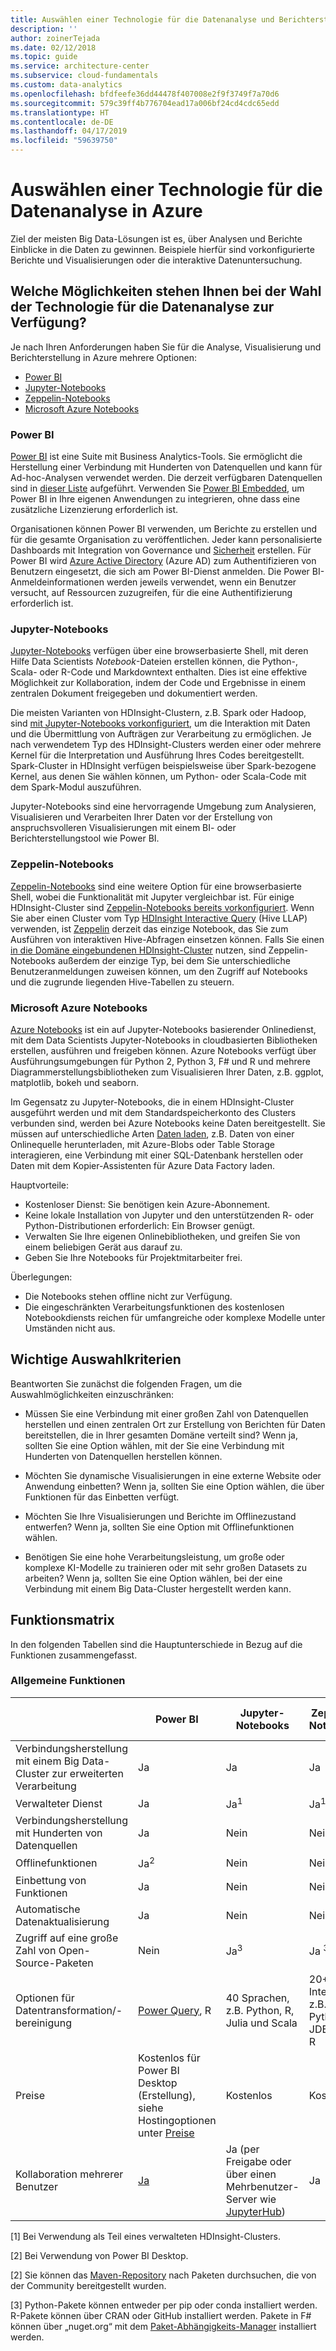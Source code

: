 ```yaml
---
title: Auswählen einer Technologie für die Datenanalyse und Berichterstellung
description: ''
author: zoinerTejada
ms.date: 02/12/2018
ms.topic: guide
ms.service: architecture-center
ms.subservice: cloud-fundamentals
ms.custom: data-analytics
ms.openlocfilehash: bfdfeefe36dd44478f407008e2f9f3749f7a70d6
ms.sourcegitcommit: 579c39ff4b776704ead17a006bf24cd4cdc65edd
ms.translationtype: HT
ms.contentlocale: de-DE
ms.lasthandoff: 04/17/2019
ms.locfileid: "59639750"
---
```

# <a name="choosing-a-data-analytics-technology-in-azure"></a>Auswählen einer Technologie für die Datenanalyse in Azure

Ziel der meisten Big Data-Lösungen ist es, über Analysen und Berichte Einblicke in die Daten zu gewinnen. Beispiele hierfür sind vorkonfigurierte Berichte und Visualisierungen oder die interaktive Datenuntersuchung.

<!-- markdownlint-disable MD026 -->

## <a name="what-are-your-options-when-choosing-a-data-analytics-technology"></a>Welche Möglichkeiten stehen Ihnen bei der Wahl der Technologie für die Datenanalyse zur Verfügung?

<!-- markdownlint-disable MD026 -->

Je nach Ihren Anforderungen haben Sie für die Analyse, Visualisierung und Berichterstellung in Azure mehrere Optionen:

- [Power BI](/power-bi/)
- [Jupyter-Notebooks](https://jupyter.readthedocs.io/en/latest/index.html)
- [Zeppelin-Notebooks](https://zeppelin.apache.org/)
- [Microsoft Azure Notebooks](https://notebooks.azure.com/)

### <a name="power-bi"></a>Power BI

[Power BI](/power-bi/) ist eine Suite mit Business Analytics-Tools. Sie ermöglicht die Herstellung einer Verbindung mit Hunderten von Datenquellen und kann für Ad-hoc-Analysen verwendet werden. Die derzeit verfügbaren Datenquellen sind in [dieser Liste](/power-bi/desktop-data-sources) aufgeführt. Verwenden Sie [Power BI Embedded](https://azure.microsoft.com/services/power-bi-embedded/), um Power BI in Ihre eigenen Anwendungen zu integrieren, ohne dass eine zusätzliche Lizenzierung erforderlich ist.

Organisationen können Power BI verwenden, um Berichte zu erstellen und für die gesamte Organisation zu veröffentlichen. Jeder kann personalisierte Dashboards mit Integration von Governance und [Sicherheit](/power-bi/service-admin-power-bi-security) erstellen. Für Power BI wird [Azure Active Directory](/azure/active-directory/) (Azure AD) zum Authentifizieren von Benutzern eingesetzt, die sich am Power BI-Dienst anmelden. Die Power BI-Anmeldeinformationen werden jeweils verwendet, wenn ein Benutzer versucht, auf Ressourcen zuzugreifen, für die eine Authentifizierung erforderlich ist.

### <a name="jupyter-notebooks"></a>Jupyter-Notebooks

[Jupyter-Notebooks](https://jupyter.readthedocs.io/en/latest/index.html) verfügen über eine browserbasierte Shell, mit deren Hilfe Data Scientists *Notebook*-Dateien erstellen können, die Python-, Scala- oder R-Code und Markdowntext enthalten. Dies ist eine effektive Möglichkeit zur Kollaboration, indem der Code und Ergebnisse in einem zentralen Dokument freigegeben und dokumentiert werden.

Die meisten Varianten von HDInsight-Clustern, z.B. Spark oder Hadoop, sind [mit Jupyter-Notebooks vorkonfiguriert](/azure/hdinsight/spark/apache-spark-jupyter-notebook-kernels), um die Interaktion mit Daten und die Übermittlung von Aufträgen zur Verarbeitung zu ermöglichen. Je nach verwendetem Typ des HDInsight-Clusters werden einer oder mehrere Kernel für die Interpretation und Ausführung Ihres Codes bereitgestellt. Spark-Cluster in HDInsight verfügen beispielsweise über Spark-bezogene Kernel, aus denen Sie wählen können, um Python- oder Scala-Code mit dem Spark-Modul auszuführen.

Jupyter-Notebooks sind eine hervorragende Umgebung zum Analysieren, Visualisieren und Verarbeiten Ihrer Daten vor der Erstellung von anspruchsvolleren Visualisierungen mit einem BI- oder Berichterstellungstool wie Power BI.

### <a name="zeppelin-notebooks"></a>Zeppelin-Notebooks

[Zeppelin-Notebooks](https://zeppelin.apache.org/) sind eine weitere Option für eine browserbasierte Shell, wobei die Funktionalität mit Jupyter vergleichbar ist. Für einige HDInsight-Cluster sind [Zeppelin-Notebooks bereits vorkonfiguriert](/azure/hdinsight/spark/apache-spark-zeppelin-notebook). Wenn Sie aber einen Cluster vom Typ [HDInsight Interactive Query](/azure/hdinsight/interactive-query/apache-interactive-query-get-started) (Hive LLAP) verwenden, ist [Zeppelin](/azure/hdinsight/hdinsight-connect-hive-zeppelin) derzeit das einzige Notebook, das Sie zum Ausführen von interaktiven Hive-Abfragen einsetzen können. Falls Sie einen [in die Domäne eingebundenen HDInsight-Cluster](/azure/hdinsight/domain-joined/apache-domain-joined-introduction) nutzen, sind Zeppelin-Notebooks außerdem der einzige Typ, bei dem Sie unterschiedliche Benutzeranmeldungen zuweisen können, um den Zugriff auf Notebooks und die zugrunde liegenden Hive-Tabellen zu steuern.

### <a name="microsoft-azure-notebooks"></a>Microsoft Azure Notebooks

[Azure Notebooks](https://notebooks.azure.com/) ist ein auf Jupyter-Notebooks basierender Onlinedienst, mit dem Data Scientists Jupyter-Notebooks in cloudbasierten Bibliotheken erstellen, ausführen und freigeben können. Azure Notebooks verfügt über Ausführungsumgebungen für Python 2, Python 3, F# und R und mehrere Diagrammerstellungsbibliotheken zum Visualisieren Ihrer Daten, z.B. ggplot, matplotlib, bokeh und seaborn.

Im Gegensatz zu Jupyter-Notebooks, die in einem HDInsight-Cluster ausgeführt werden und mit dem Standardspeicherkonto des Clusters verbunden sind, werden bei Azure Notebooks keine Daten bereitgestellt. Sie müssen auf unterschiedliche Arten [Daten laden](https://notebooks.azure.com/Microsoft/libraries/samples/html/Getting%20to%20your%20Data%20in%20Azure%20Notebooks.ipynb), z.B. Daten von einer Onlinequelle herunterladen, mit Azure-Blobs oder Table Storage interagieren, eine Verbindung mit einer SQL-Datenbank herstellen oder Daten mit dem Kopier-Assistenten für Azure Data Factory laden.

Hauptvorteile:

- Kostenloser Dienst: Sie benötigen kein Azure-Abonnement.
- Keine lokale Installation von Jupyter und den unterstützenden R- oder Python-Distributionen erforderlich: Ein Browser genügt.
- Verwalten Sie Ihre eigenen Onlinebibliotheken, und greifen Sie von einem beliebigen Gerät aus darauf zu.
- Geben Sie Ihre Notebooks für Projektmitarbeiter frei.

Überlegungen:

- Die Notebooks stehen offline nicht zur Verfügung.
- Die eingeschränkten Verarbeitungsfunktionen des kostenlosen Notebookdiensts reichen für umfangreiche oder komplexe Modelle unter Umständen nicht aus.

## <a name="key-selection-criteria"></a>Wichtige Auswahlkriterien

Beantworten Sie zunächst die folgenden Fragen, um die Auswahlmöglichkeiten einzuschränken:

- Müssen Sie eine Verbindung mit einer großen Zahl von Datenquellen herstellen und einen zentralen Ort zur Erstellung von Berichten für Daten bereitstellen, die in Ihrer gesamten Domäne verteilt sind? Wenn ja, sollten Sie eine Option wählen, mit der Sie eine Verbindung mit Hunderten von Datenquellen herstellen können.

- Möchten Sie dynamische Visualisierungen in eine externe Website oder Anwendung einbetten? Wenn ja, sollten Sie eine Option wählen, die über Funktionen für das Einbetten verfügt.

- Möchten Sie Ihre Visualisierungen und Berichte im Offlinezustand entwerfen? Wenn ja, sollten Sie eine Option mit Offlinefunktionen wählen.

- Benötigen Sie eine hohe Verarbeitungsleistung, um große oder komplexe KI-Modelle zu trainieren oder mit sehr großen Datasets zu arbeiten? Wenn ja, sollten Sie eine Option wählen, bei der eine Verbindung mit einem Big Data-Cluster hergestellt werden kann.

## <a name="capability-matrix"></a>Funktionsmatrix

In den folgenden Tabellen sind die Hauptunterschiede in Bezug auf die Funktionen zusammengefasst.

### <a name="general-capabilities"></a>Allgemeine Funktionen

<!-- markdownlint-disable MD033 -->

| | Power BI | Jupyter-Notebooks | Zeppelin-Notebooks | Microsoft Azure Notebooks |
| --- | --- | --- | --- | --- |
| Verbindungsherstellung mit einem Big Data-Cluster zur erweiterten Verarbeitung | Ja | Ja | Ja | Nein  |
| Verwalteter Dienst | Ja | Ja<sup>1</sup> | Ja<sup>1</sup> | Ja |
| Verbindungsherstellung mit Hunderten von Datenquellen | Ja | Nein  | Nein  | Nein  |
| Offlinefunktionen | Ja<sup>2</sup> | Nein  | Nein  | Nein  |
| Einbettung von Funktionen | Ja | Nein  | Nein  | Nein  |
| Automatische Datenaktualisierung | Ja | Nein  | Nein  | Nein  |
| Zugriff auf eine große Zahl von Open-Source-Paketen | Nein  | Ja<sup>3</sup> | Ja <sup>3</sup> | Ja <sup>4</sup> |
| Optionen für Datentransformation/-bereinigung | [Power Query](https://powerbi.microsoft.com/blog/getting-started-with-power-query-part-i/), R | 40 Sprachen, z.B. Python, R, Julia und Scala | 20+ Interpreter, z.B. Python, JDBC und R | Python, F#, R |
| Preise | Kostenlos für Power BI Desktop (Erstellung), siehe Hostingoptionen unter [Preise](https://powerbi.microsoft.com/pricing/) | Kostenlos | Kostenlos | Kostenlos |
| Kollaboration mehrerer Benutzer | [Ja](/power-bi/service-how-to-collaborate-distribute-dashboards-reports) | Ja (per Freigabe oder über einen Mehrbenutzer-Server wie [JupyterHub](https://github.com/jupyterhub/jupyterhub)) | Ja | Ja (per Freigabe) |

<!-- markdownlint-enable MD033 -->

[1] Bei Verwendung als Teil eines verwalteten HDInsight-Clusters.

[2] Bei Verwendung von Power BI Desktop.

[2] Sie können das [Maven-Repository](https://search.maven.org/) nach Paketen durchsuchen, die von der Community bereitgestellt wurden.

[3] Python-Pakete können entweder per pip oder conda installiert werden. R-Pakete können über CRAN oder GitHub installiert werden. Pakete in F# können über „nuget.org“ mit dem [Paket-Abhängigkeits-Manager](https://fsprojects.github.io/Paket/) installiert werden.
